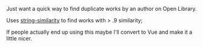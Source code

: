 Just want a quick way to find duplicate works by an author on Open Library.

Uses [string-similarity](https://www.npmjs.com/package/string-similarity) to find works with > .9 similarity;

If people actually end up using this maybe I'll convert to Vue and make it a little nicer.

